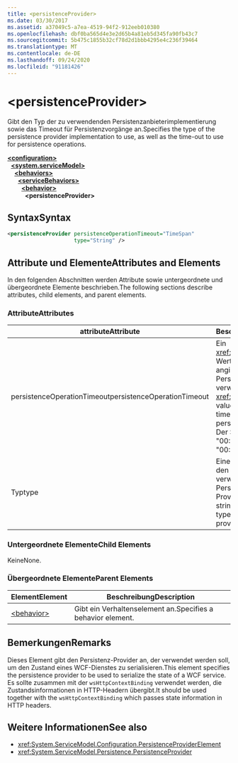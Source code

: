 ```yaml
---
title: <persistenceProvider>
ms.date: 03/30/2017
ms.assetid: a37049c5-a7ea-4519-94f2-912eeb010380
ms.openlocfilehash: dbf0ba565d4e3e2d65b4a81eb5d345fa90fb43c7
ms.sourcegitcommit: 5b475c1855b32cf78d2d1bbb4295e4c236f39464
ms.translationtype: MT
ms.contentlocale: de-DE
ms.lasthandoff: 09/24/2020
ms.locfileid: "91181426"
---
```

# \<persistenceProvider>

<span data-ttu-id="5609d-101">Gibt den Typ der zu verwendenden Persistenzanbieterimplementierung sowie das Timeout für Persistenzvorgänge an.</span><span class="sxs-lookup"><span data-stu-id="5609d-101">Specifies the type of the persistence provider implementation to use, as well as the time-out to use for persistence operations.</span></span>  
  
[**\<configuration>**](../configuration-element.md)\
&nbsp;&nbsp;[**\<system.serviceModel>**](system-servicemodel.md)\
&nbsp;&nbsp;&nbsp;&nbsp;[**\<behaviors>**](behaviors.md)\
&nbsp;&nbsp;&nbsp;&nbsp;&nbsp;&nbsp;[**\<serviceBehaviors>**](servicebehaviors.md)\
&nbsp;&nbsp;&nbsp;&nbsp;&nbsp;&nbsp;&nbsp;&nbsp;[**\<behavior>**](behavior-of-servicebehaviors.md)\
&nbsp;&nbsp;&nbsp;&nbsp;&nbsp;&nbsp;&nbsp;&nbsp;&nbsp;&nbsp;**\<persistenceProvider>**  
  
## <a name="syntax"></a><span data-ttu-id="5609d-102">Syntax</span><span class="sxs-lookup"><span data-stu-id="5609d-102">Syntax</span></span>  
  
```xml  
<persistenceProvider persistenceOperationTimeout="TimeSpan"
                     type="String" />
```  
  
## <a name="attributes-and-elements"></a><span data-ttu-id="5609d-103">Attribute und Elemente</span><span class="sxs-lookup"><span data-stu-id="5609d-103">Attributes and Elements</span></span>  

 <span data-ttu-id="5609d-104">In den folgenden Abschnitten werden Attribute sowie untergeordnete und übergeordnete Elemente beschrieben.</span><span class="sxs-lookup"><span data-stu-id="5609d-104">The following sections describe attributes, child elements, and parent elements.</span></span>  
  
### <a name="attributes"></a><span data-ttu-id="5609d-105">Attribute</span><span class="sxs-lookup"><span data-stu-id="5609d-105">Attributes</span></span>  
  
|<span data-ttu-id="5609d-106">attribute</span><span class="sxs-lookup"><span data-stu-id="5609d-106">Attribute</span></span>|<span data-ttu-id="5609d-107">Beschreibung</span><span class="sxs-lookup"><span data-stu-id="5609d-107">Description</span></span>|  
|---------------|-----------------|  
|<span data-ttu-id="5609d-108">persistenceOperationTimeout</span><span class="sxs-lookup"><span data-stu-id="5609d-108">persistenceOperationTimeout</span></span>|<span data-ttu-id="5609d-109">Ein <xref:System.TimeSpan>-Wert, der das Timeout angibt, das für Persistenzvorgänge verwendet wird.</span><span class="sxs-lookup"><span data-stu-id="5609d-109">A <xref:System.TimeSpan> value that specifies the time-out used for persistence operations.</span></span> <span data-ttu-id="5609d-110">Der Standardwert ist "00:00:30".</span><span class="sxs-lookup"><span data-stu-id="5609d-110">The default is "00:00:30".</span></span>|  
|<span data-ttu-id="5609d-111">Typ</span><span class="sxs-lookup"><span data-stu-id="5609d-111">type</span></span>|<span data-ttu-id="5609d-112">Eine Zeichenfolge, die den Typ der zu verwendenden Persistenz-Providerfactory angibt.</span><span class="sxs-lookup"><span data-stu-id="5609d-112">A string that specifies the type of the persistence provider factory to use.</span></span>|  
  
### <a name="child-elements"></a><span data-ttu-id="5609d-113">Untergeordnete Elemente</span><span class="sxs-lookup"><span data-stu-id="5609d-113">Child Elements</span></span>  

 <span data-ttu-id="5609d-114">Keine</span><span class="sxs-lookup"><span data-stu-id="5609d-114">None.</span></span>  
  
### <a name="parent-elements"></a><span data-ttu-id="5609d-115">Übergeordnete Elemente</span><span class="sxs-lookup"><span data-stu-id="5609d-115">Parent Elements</span></span>  
  
|<span data-ttu-id="5609d-116">Element</span><span class="sxs-lookup"><span data-stu-id="5609d-116">Element</span></span>|<span data-ttu-id="5609d-117">Beschreibung</span><span class="sxs-lookup"><span data-stu-id="5609d-117">Description</span></span>|  
|-------------|-----------------|  
|[\<behavior>](behavior-of-endpointbehaviors.md)|<span data-ttu-id="5609d-118">Gibt ein Verhaltenselement an.</span><span class="sxs-lookup"><span data-stu-id="5609d-118">Specifies a behavior element.</span></span>|  
  
## <a name="remarks"></a><span data-ttu-id="5609d-119">Bemerkungen</span><span class="sxs-lookup"><span data-stu-id="5609d-119">Remarks</span></span>  

 <span data-ttu-id="5609d-120">Dieses Element gibt den Persistenz-Provider an, der verwendet werden soll, um den Zustand eines WCF-Dienstes zu serialisieren.</span><span class="sxs-lookup"><span data-stu-id="5609d-120">This element specifies the persistence provider to be used to serialize the state of a WCF service.</span></span> <span data-ttu-id="5609d-121">Es sollte zusammen mit der `wsHttpContextBinding` verwendet werden, die Zustandsinformationen in HTTP-Headern übergibt.</span><span class="sxs-lookup"><span data-stu-id="5609d-121">It should be used together with the `wsHttpContextBinding` which passes state information in HTTP headers.</span></span>  
  
## <a name="see-also"></a><span data-ttu-id="5609d-122">Weitere Informationen</span><span class="sxs-lookup"><span data-stu-id="5609d-122">See also</span></span>

- <xref:System.ServiceModel.Configuration.PersistenceProviderElement>
- <xref:System.ServiceModel.Persistence.PersistenceProvider>
